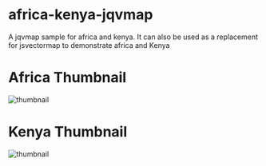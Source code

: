 # africa-kenya-jqvmap
A jqvmap sample for africa and kenya. It can also be used as a replacement for jsvectormap to demonstrate africa and Kenya


# Africa Thumbnail

![thumbnail](assests/images/africa.PNG)


# Kenya Thumbnail

![thumbnail](assests/images/kenya.PNG)
